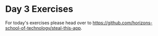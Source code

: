 # Day 3 Exercises

For today's exercises please head over to
https://github.com/horizons-school-of-technology/steal-this-app.
